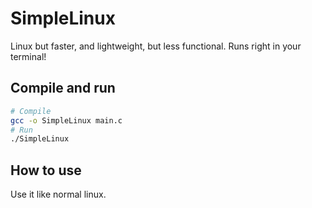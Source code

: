 # SimpleLinux
Linux but faster, and lightweight, but less functional. Runs right in your terminal!

## Compile and run
```bash
# Compile
gcc -o SimpleLinux main.c
# Run
./SimpleLinux
```

## How to use
Use it like normal linux.
